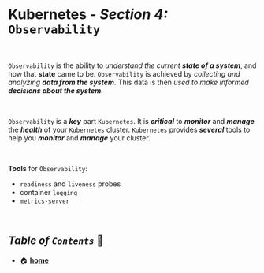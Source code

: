 # **Kubernetes** - ***Section 4:*** `Observability`

<br />

`Observability` is the ability to *understand the current **state of a system***, and how that **state** came to be. `Observability` is achieved by *collecting and analyzing **data from the system***. This data is then *used to make informed **decisions about the system***.

<br />

`Observability` is a ***key*** part `Kubernetes`.  It is ***critical*** to ***monitor*** and ***manage*** the ***health*** of your `Kubernetes` cluster.  `Kubernetes` provides ***several*** tools to help you ***monitor*** and ***manage*** your cluster.

<br />

**Tools** for `Observability`:

* `readiness` and `liveness` probes
* container `logging`
* `metrics-server`  

<br />

    

## ***Table*** *of* ***`Contents`*** 📜

* 🏠 [**home**](https://github.com/aguerrero232/kubernetes-zero-to-pro) 
